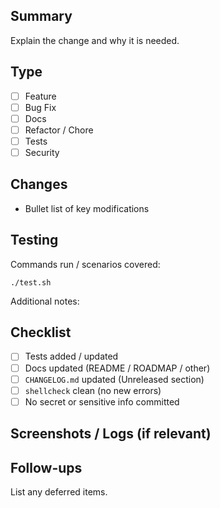 ## Summary
Explain the change and why it is needed.

## Type
- [ ] Feature
- [ ] Bug Fix
- [ ] Docs
- [ ] Refactor / Chore
- [ ] Tests
- [ ] Security

## Changes
- Bullet list of key modifications

## Testing
Commands run / scenarios covered:
```
./test.sh
```
Additional notes:

## Checklist
- [ ] Tests added / updated
- [ ] Docs updated (README / ROADMAP / other)
- [ ] `CHANGELOG.md` updated (Unreleased section)
- [ ] `shellcheck` clean (no new errors)
- [ ] No secret or sensitive info committed

## Screenshots / Logs (if relevant)

## Follow-ups
List any deferred items.
